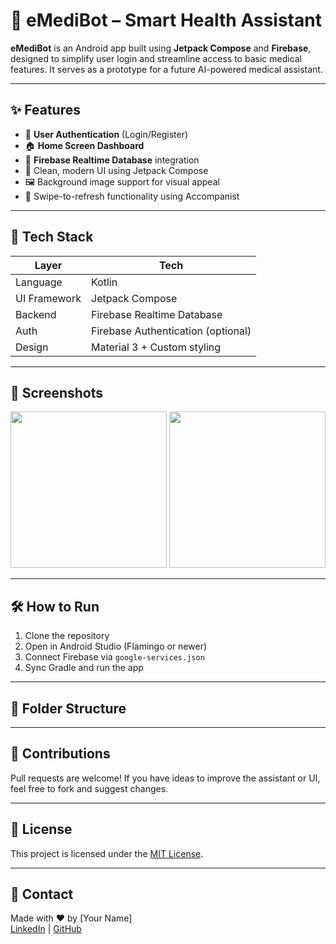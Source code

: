 # 🤖 eMediBot – Smart Health Assistant

**eMediBot** is an Android app built using **Jetpack Compose** and **Firebase**, designed to simplify user login and streamline access to basic medical features. It serves as a prototype for a future AI-powered medical assistant.

---

## ✨ Features

- 🔐 **User Authentication** (Login/Register)
- 🏠 **Home Screen Dashboard**
- 📡 **Firebase Realtime Database** integration
- 🎨 Clean, modern UI using Jetpack Compose
- 🖼️ Background image support for visual appeal
- 🔄 Swipe-to-refresh functionality using Accompanist

---

## 🚀 Tech Stack

| Layer             | Tech                              |
|------------------|-----------------------------------|
| Language          | Kotlin                            |
| UI Framework      | Jetpack Compose                   |
| Backend           | Firebase Realtime Database        |
| Auth              | Firebase Authentication (optional)|
| Design            | Material 3 + Custom styling       |

---

## 📸 Screenshots

<img src="screenshots/login.png" width="250"/> <img src="screenshots/home.png" width="250"/>

---

## 🛠️ How to Run

1. Clone the repository
2. Open in Android Studio (Flamingo or newer)
3. Connect Firebase via `google-services.json`
4. Sync Gradle and run the app

---

## 📂 Folder Structure


---

## 🙌 Contributions

Pull requests are welcome! If you have ideas to improve the assistant or UI, feel free to fork and suggest changes.

---

## 📜 License

This project is licensed under the [MIT License](LICENSE).

---

## 📧 Contact

Made with ❤️ by [Your Name]  
[LinkedIn](https://linkedin.com/in/yourprofile) | [GitHub](https://github.com/yourusername)
